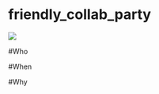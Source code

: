 # friendly_collab_party

![](https://media.giphy.com/media/ykUYsNYRvrprq/giphy.gif)

#Who

#When

#Why


